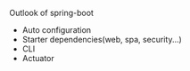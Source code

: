 Outlook of spring-boot

- Auto configuration
- Starter dependencies(web, spa, security...)
- CLI
- Actuator


